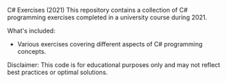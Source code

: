 C# Exercises (2021)
This repository contains a collection of C# programming exercises completed in a university course during 2021.

What's included:
- Various exercises covering different aspects of C# programming concepts.

Disclaimer:
This code is for educational purposes only and may not reflect best practices or optimal solutions.
